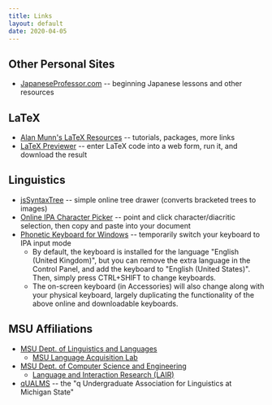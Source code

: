 ```yaml
---
title: Links
layout: default
date: 2020-04-05
---
```


## Other Personal Sites

* [JapaneseProfessor.com][jp] -- beginning Japanese lessons and other resources


## LaTeX

* [Alan Munn's LaTeX Resources](https://www.msu.edu/~amunn/latex/) -- tutorials, packages, more links
* [LaTeX Previewer](https://www.tlhiv.org/ltxpreview/) -- enter LaTeX code into a web form, run it, and download the result


## Linguistics

* [jsSyntaxTree](https://ironcreek.net/syntaxtree/) -- simple online tree drawer (converts bracketed trees to images)
* [Online IPA Character Picker](https://r12a.github.io/pickers/ipa/) -- point and click character/diacritic selection, then copy and paste into your document
* [Phonetic Keyboard for Windows](https://www.phon.ucl.ac.uk/resource/phonetics/) -- temporarily switch your keyboard to IPA input mode
    * By default, the keyboard is installed for the language "English (United Kingdom)", but you can remove the extra language in the Control Panel, and add the keyboard to "English (United States)". Then, simply press CTRL+SHIFT to change keyboards.
    * The on-screen keyboard (in Accessories) will also change along with your physical keyboard, largely duplicating the functionality of the above online and downloadable keyboards.


## MSU Affiliations

* [MSU Dept. of Linguistics and Languages][linlang]
    * [MSU Language Acquisition Lab][msuacq]
* [MSU Dept. of Computer Science and Engineering][cse]
    * [Language and Interaction Research (LAIR)][lair]
* [qUALMS][qualms] -- the "q Undergraduate Association for Linguistics at Michigan State"


[cse]: https://www.cse.msu.edu
[jp]: https://www.japaneseprofessor.com
[lair]: https://links.cse.msu.edu:8000/lair/
[linlang]: https://linglang.msu.edu
[msuacq]: http://www.msuacquisition.wordpress.com/
[qualms]: https://www.msu.edu/~qualms
